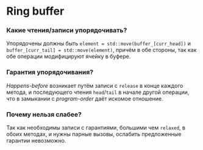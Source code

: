 # Ring buffer

### Какие чтения/записи упорядочивать?

Упорядочены должны быть `element = std::move(buffer_[curr_head])` и 
`buffer_[curr_tail] = std::move(element)`, причём в обе стороны, так как обе операции модифицируют
ячейку в буфере.

### Гарантия упорядочивания?

*Happens-before* возникает путём записи c `release` в конце каждого метода, и последующего чтения
`head`/`tail` в начале другой операции, что в замыкании с *program-order* даёт искомое отношение.

### Почему нельзя слабее?

Так как необходимы записи с гарантиями, большими чем `relaxed`, в обоих методах, и нужны парные вызовы,
ослабить предложенные гарантии невозможно.